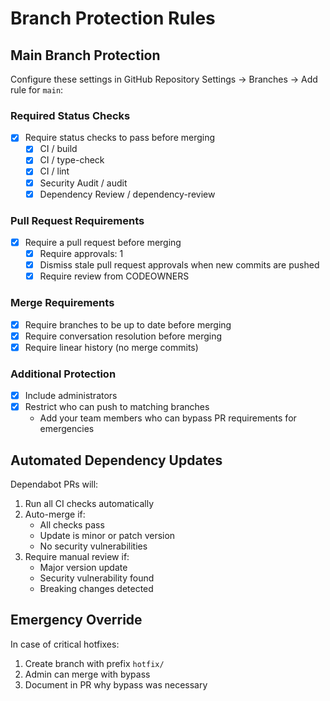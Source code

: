 # Branch Protection Rules

## Main Branch Protection

Configure these settings in GitHub Repository Settings → Branches → Add rule for `main`:

### **Required Status Checks**

- [x] Require status checks to pass before merging
  - [x] CI / build
  - [x] CI / type-check
  - [x] CI / lint
  - [x] Security Audit / audit
  - [x] Dependency Review / dependency-review

### **Pull Request Requirements**

- [x] Require a pull request before merging
  - [x] Require approvals: 1
  - [x] Dismiss stale pull request approvals when new commits are pushed
  - [x] Require review from CODEOWNERS

### **Merge Requirements**

- [x] Require branches to be up to date before merging
- [x] Require conversation resolution before merging
- [x] Require linear history (no merge commits)

### **Additional Protection**

- [x] Include administrators
- [x] Restrict who can push to matching branches
  - Add your team members who can bypass PR requirements for emergencies

## Automated Dependency Updates

Dependabot PRs will:

1. Run all CI checks automatically
2. Auto-merge if:
   - All checks pass
   - Update is minor or patch version
   - No security vulnerabilities
3. Require manual review if:
   - Major version update
   - Security vulnerability found
   - Breaking changes detected

## Emergency Override

In case of critical hotfixes:

1. Create branch with prefix `hotfix/`
2. Admin can merge with bypass
3. Document in PR why bypass was necessary

